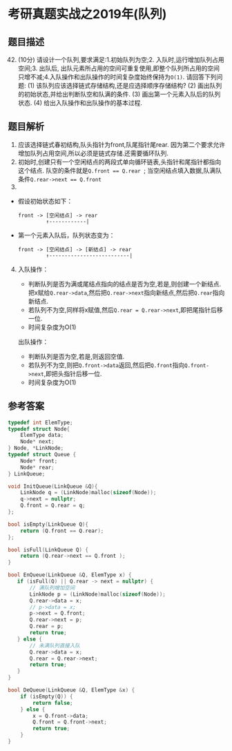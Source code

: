 # 考研真题实战之2019年(队列)

## 题目描述

42. (10分) 请设计一个队列,要求满足:1.初始队列为空;2. 入队时,运行增加队列占用空间;3. 出队后, 出队元素所占用的空间可重复使用,即整个队列所占用的空间只增不减;4.入队操作和出队操作的时间复杂度始终保持为`O(1)`. 请回答下列问题:
    (1) 该队列应该选择链式存储结构,还是应选择顺序存储结构?
    (2) 画出队列的初始状态,并给出判断队空和队满的条件.
    (3) 画出第一个元素入队后的队列状态.
    (4) 给出入队操作和出队操作的基本过程.

## 题目解析

1. 应该选择链式春初结构,队头指针为front,队尾指针尾rear.
   因为第二个要求允许增加队列占用空间,所以必须是链式存储.还需要循环队列.
2. 初始时,创建只有一个空闲结点的两段式单向循环链表,头指针和尾指针都指向这个结点.
   队空的条件就是`Q.front == Q.rear `; 当空闲结点填入数据,队满队条件`Q.rear->next == Q.front`
3.
- 假设初始状态如下：
  ```
  front -> [空闲结点] -> rear
           ↑------------|
  ```
- 第一个元素入队后，队列状态变为：
  ```
  front -> [空闲结点] -> [新结点] -> rear
           ↑--------------------------|
  ```
4. 入队操作：
   - 判断队列是否为满或尾结点指向的结点是否为空,若是,则创建一个新结点.把x赋给`Q.rear->data`,然后把`Q.rear->next`指向新结点,然后把`Q.rear`指向新结点.
   - 若队列不为空,同样将x赋值,然后`Q.rear = Q.rear->next`,即把尾指针后移一位.
   - 时间复杂度为O(1)
     
   出队操作：
   - 判断队列是否为空,若是,则返回空值.
   - 若队列不为空,则把`Q.front->data`返回,然后把`Q.front`指向`Q.front->next`,即把头指针后移一位.
   - 时间复杂度为O(1)

## 参考答案
```C++
typedef int ElemType;
typedef struct Node{
    ElemType data;
    Node* next;
} Node, *LinkNode;
typedef struct Queue {
    Node* front;
    Node* rear;
} LinkQueue;

void InitQueue(LinkQueue &Q){
    LinkNode q = (LinkNode)malloc(sizeof(Node));
    q->next = nullptr;
    Q.front = Q.rear = q;
};

bool isEmpty(LinkQueue Q){
    return (Q.front == Q.rear);
};

bool isFull(LinkQueue Q) {
    return (Q.rear->next == Q.front );
}

bool EnQueue(LinkQueue &Q, ElemType x) {
   if (isFull(Q) || Q.rear -> next = nullptr) {
       // 满队列增加空间
       LinkNode p = (LinkNode)malloc(sizeof(Node));
       Q.rear->data = x;
       // p->data = x;
       p->next = Q.front;
       Q.rear->next = p;
       Q.rear = p;
       return true;
   } else {
       // 未满队列直接入队
       Q.rear->data = x;
       Q.rear = Q.rear->next;
       return true;
   }
}

bool DeQueue(LinkQueue &Q, ElemType &x) {
    if (isEmpty(Q)) {
        return false;
    } else {
        x = Q.front->data;
        Q.front = Q.front->next;
        return true;
    }
}
```

